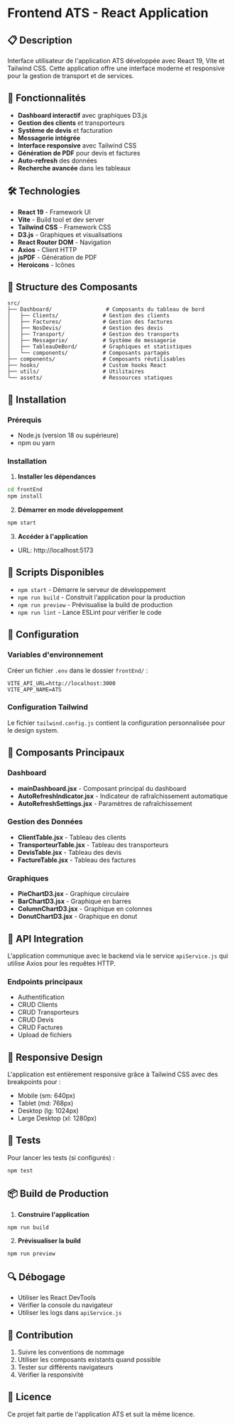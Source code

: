 # Frontend ATS - React Application

## 📋 Description

Interface utilisateur de l'application ATS développée avec React 19, Vite et Tailwind CSS. Cette application offre une interface moderne et responsive pour la gestion de transport et de services.

## 🚀 Fonctionnalités

- **Dashboard interactif** avec graphiques D3.js
- **Gestion des clients** et transporteurs
- **Système de devis** et facturation
- **Messagerie intégrée**
- **Interface responsive** avec Tailwind CSS
- **Génération de PDF** pour devis et factures
- **Auto-refresh** des données
- **Recherche avancée** dans les tableaux

## 🛠️ Technologies

- **React 19** - Framework UI
- **Vite** - Build tool et dev server
- **Tailwind CSS** - Framework CSS
- **D3.js** - Graphiques et visualisations
- **React Router DOM** - Navigation
- **Axios** - Client HTTP
- **jsPDF** - Génération de PDF
- **Heroicons** - Icônes

## 📁 Structure des Composants

```
src/
├── Dashboard/                 # Composants du tableau de bord
│   ├── Clients/              # Gestion des clients
│   ├── Factures/             # Gestion des factures
│   ├── NosDevis/             # Gestion des devis
│   ├── Transport/            # Gestion des transports
│   ├── Messagerie/           # Système de messagerie
│   ├── TableauDeBord/        # Graphiques et statistiques
│   └── components/           # Composants partagés
├── components/               # Composants réutilisables
├── hooks/                    # Custom hooks React
├── utils/                    # Utilitaires
└── assets/                   # Ressources statiques
```

## 🚀 Installation

### Prérequis
- Node.js (version 18 ou supérieure)
- npm ou yarn

### Installation

1. **Installer les dépendances**
```bash
cd frontEnd
npm install
```

2. **Démarrer en mode développement**
```bash
npm start
```

3. **Accéder à l'application**
- URL: http://localhost:5173

## 📜 Scripts Disponibles

- `npm start` - Démarre le serveur de développement
- `npm run build` - Construit l'application pour la production
- `npm run preview` - Prévisualise la build de production
- `npm run lint` - Lance ESLint pour vérifier le code

## 🔧 Configuration

### Variables d'environnement
Créer un fichier `.env` dans le dossier `frontEnd/` :

```env
VITE_API_URL=http://localhost:3000
VITE_APP_NAME=ATS
```

### Configuration Tailwind
Le fichier `tailwind.config.js` contient la configuration personnalisée pour le design system.

## 🎨 Composants Principaux

### Dashboard
- **mainDashboard.jsx** - Composant principal du dashboard
- **AutoRefreshIndicator.jsx** - Indicateur de rafraîchissement automatique
- **AutoRefreshSettings.jsx** - Paramètres de rafraîchissement

### Gestion des Données
- **ClientTable.jsx** - Tableau des clients
- **TransporteurTable.jsx** - Tableau des transporteurs
- **DevisTable.jsx** - Tableau des devis
- **FactureTable.jsx** - Tableau des factures

### Graphiques
- **PieChartD3.jsx** - Graphique circulaire
- **BarChartD3.jsx** - Graphique en barres
- **ColumnChartD3.jsx** - Graphique en colonnes
- **DonutChartD3.jsx** - Graphique en donut

## 🔌 API Integration

L'application communique avec le backend via le service `apiService.js` qui utilise Axios pour les requêtes HTTP.

### Endpoints principaux
- Authentification
- CRUD Clients
- CRUD Transporteurs
- CRUD Devis
- CRUD Factures
- Upload de fichiers

## 📱 Responsive Design

L'application est entièrement responsive grâce à Tailwind CSS avec des breakpoints pour :
- Mobile (sm: 640px)
- Tablet (md: 768px)
- Desktop (lg: 1024px)
- Large Desktop (xl: 1280px)

## 🧪 Tests

Pour lancer les tests (si configurés) :
```bash
npm test
```

## 📦 Build de Production

1. **Construire l'application**
```bash
npm run build
```

2. **Prévisualiser la build**
```bash
npm run preview
```

## 🔍 Débogage

- Utiliser les React DevTools
- Vérifier la console du navigateur
- Utiliser les logs dans `apiService.js`

## 🤝 Contribution

1. Suivre les conventions de nommage
2. Utiliser les composants existants quand possible
3. Tester sur différents navigateurs
4. Vérifier la responsivité

## 📄 Licence

Ce projet fait partie de l'application ATS et suit la même licence.
